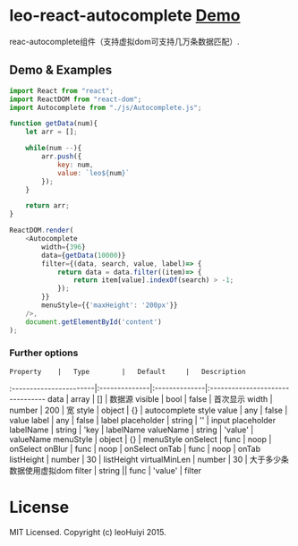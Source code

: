 leo-react-autocomplete   [Demo](http://leohuiyi.github.io/leoCode.html?htmlUrl=./leoCodeDemo/leo-react-autocomplete/index.html)
============

reac-autocomplete组件（支持虚拟dom可支持几万条数据匹配）.


## Demo & Examples



```javascript
import React from "react";
import ReactDOM from "react-dom";
import Autocomplete from "./js/Autocomplete.js";

function getData(num){
    let arr = [];

    while(num --){
        arr.push({
            key: num,
            value: `leo${num}`
        });
    }

    return arr;
}

ReactDOM.render(
    <Autocomplete
        width={396}
        data={getData(10000)}
        filter={(data, search, value, label)=> {
            return data = data.filter((item)=> {
                return item[value].indexOf(search) > -1;
            });
        }}
        menuStyle={{'maxHeight': '200px'}}
    />,
    document.getElementById('content')
);
```

### Further options

	Property	|	Type		|	Default		|	Description
:-----------------------|:--------------|:--------------|:--------------------------------
data	|	array	|	[]	|	数据源
visible	|	bool	|	false	|	首次显示
width	|	number	|	200	|	宽
style	|	object	|	{}	|	autocomplete style
value	|	any	|	false	|	value
label	|	any	|	false	|	label
placeholder	|	string	|	''	|	input placeholder
labelName	|	string	|	'key	|	labelName
valueName	|	string	|	'value'	|	valueName
menuStyle	|	object	|	{}	|	menuStyle
onSelect	|	func	|	noop	|	onSelect
onBlur	|	func	|	noop	|	onSelect
onTab	|	func	|	noop	|	onTab
listHeight	|	number	|	30	|	listHeight
virtualMinLen	|	number	|	30	|	大于多少条数据使用虚拟dom
filter	|	string || func	|	'value'	|	filter


# License

MIT Licensed. Copyright (c) leoHuiyi 2015.
